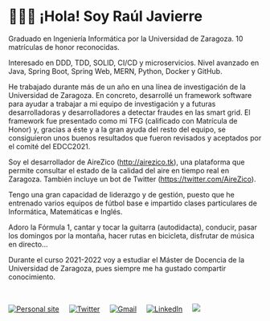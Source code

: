 # 👨🏽‍💻 ¡Hola! Soy Raúl Javierre

Graduado en Ingeniería Informática por la Universidad de Zaragoza. 10 matrículas de honor reconocidas.

Interesado en DDD, TDD, SOLID, CI/CD y microservicios. Nivel avanzado en Java, Spring Boot, Spring Web, MERN, Python, Docker y GitHub.

He trabajado durante más de un año en una línea de investigación de la Universidad de Zaragoza. En concreto, desarrollé un framework software para ayudar a trabajar a mi equipo de investigación y a futuras desarrolladoras y desarrolladores a detectar fraudes en las smart grid. El framework fue presentado como mi TFG (calificado con Matrícula de Honor) y, gracias a éste y a la gran ayuda del resto del equipo, se consiguieron unos buenos resultados que fueron revisados y aceptados por el comité del EDCC2021.

Soy el desarrollador de AireZico (http://airezico.tk), una plataforma que permite consultar el estado de la calidad del aire en tiempo real en Zaragoza. También incluye un bot de Twitter (https://twitter.com/AireZico).

Tengo una gran capacidad de liderazgo y de gestión, puesto que he entrenado varios equipos de fútbol base e impartido clases particulares de Informática, Matemáticas e Inglés.

Adoro la Fórmula 1, cantar y tocar la guitarra (autodidacta), conducir, pasar los domingos por la montaña, hacer rutas en bicicleta, disfrutar de música en directo...

Durante el curso 2021-2022 voy a estudiar el Máster de Docencia de la Universidad de Zaragoza, pues siempre me ha gustado compartir conocimiento.

</br>

<a href="https://rauljavierre.github.io/"><img src="https://img.shields.io/website?style=for-the-badge&url=https%3A%2F%2Frauljavierre.github.io%2F" alt="Personal site"></a> &nbsp; &nbsp;
<a href="https://twitter.com/rauljavierre"><img src="https://img.shields.io/badge/Twitter-1DA1F2?style=for-the-badge&logo=twitter&logoColor=white" alt="Twitter"></a> &nbsp; &nbsp;
<a href="mailto:javierreraul@gmail.com"><img src="https://img.shields.io/badge/Gmail-D14836?style=for-the-badge&logo=gmail&logoColor=white" alt="Gmail"></a> &nbsp; &nbsp;
<a href="https://www.linkedin.com/in/rauljavierre/"><img src="https://img.shields.io/badge/LinkedIn-0077B5?style=for-the-badge&logo=linkedin&logoColor=white" alt="LinkedIn"></a> &nbsp; &nbsp;
![](https://komarev.com/ghpvc/?username=javierreraul&color=blue)
